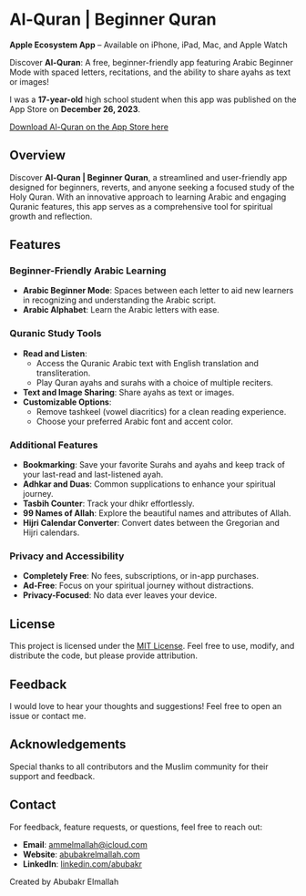 # Al-Quran | Beginner Quran

**Apple Ecosystem App** – Available on iPhone, iPad, Mac, and Apple Watch

Discover **Al-Quran**: A free, beginner-friendly app featuring Arabic Beginner Mode with spaced letters, recitations, and the ability to share ayahs as text or images!

I was a **17-year-old** high school student when this app was published on the App Store on **December 26, 2023**.

[Download Al-Quran on the App Store here](https://apps.apple.com/us/app/al-quran-beginner-quran/id6474894373?platform=iphone)

## Overview

Discover **Al-Quran | Beginner Quran**, a streamlined and user-friendly app designed for beginners, reverts, and anyone seeking a focused study of the Holy Quran. With an innovative approach to learning Arabic and engaging Quranic features, this app serves as a comprehensive tool for spiritual growth and reflection.

## Features

### Beginner-Friendly Arabic Learning

- **Arabic Beginner Mode**: Spaces between each letter to aid new learners in recognizing and understanding the Arabic script.
- **Arabic Alphabet**: Learn the Arabic letters with ease.

### Quranic Study Tools

- **Read and Listen**: 
  - Access the Quranic Arabic text with English translation and transliteration.
  - Play Quran ayahs and surahs with a choice of multiple reciters.
- **Text and Image Sharing**: Share ayahs as text or images.
- **Customizable Options**:
  - Remove tashkeel (vowel diacritics) for a clean reading experience.
  - Choose your preferred Arabic font and accent color.

### Additional Features

- **Bookmarking**: Save your favorite Surahs and ayahs and keep track of your last-read and last-listened ayah.
- **Adhkar and Duas**: Common supplications to enhance your spiritual journey.
- **Tasbih Counter**: Track your dhikr effortlessly.
- **99 Names of Allah**: Explore the beautiful names and attributes of Allah.
- **Hijri Calendar Converter**: Convert dates between the Gregorian and Hijri calendars.

### Privacy and Accessibility

- **Completely Free**: No fees, subscriptions, or in-app purchases.
- **Ad-Free**: Focus on your spiritual journey without distractions.
- **Privacy-Focused**: No data ever leaves your device.

## License

This project is licensed under the [MIT License](LICENSE). Feel free to use, modify, and distribute the code, but please provide attribution.

## Feedback

I would love to hear your thoughts and suggestions! Feel free to open an issue or contact me.

## Acknowledgements

Special thanks to all contributors and the Muslim community for their support and feedback.

## Contact

For feedback, feature requests, or questions, feel free to reach out:
- **Email**: ammelmallah@icloud.com
- **Website**: [abubakrelmallah.com](https://abubakrelmallah.wordpress.com/)
- **LinkedIn**: [linkedin.com/abubakr](https://www.linkedin.com/in/abubakr-elmallah-416a0b273/)

Created by Abubakr Elmallah
